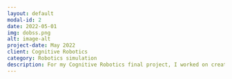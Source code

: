 ```yaml
---
layout: default
modal-id: 2
date: 2022-05-01
img: dobss.png
alt: image-alt
project-date: May 2022
client: Cognitive Robotics
category: Robotics simulation
description: For my Cognitive Robotics final project, I worked on creating simulations of multi-agent systems whose aim was to patrol a house. We use game theory, and specifically Stackerlberg games to frame our project, and solved for the optimal policies using a Decomposed Optimized Bayesian Stackelberg Solver (DOBSS). <br /> <br /> With Bayesian Stackelberg games we can frame a patrolling scenario as a solvable problem. Normally, those who are patrolling are at a direct disadvantage compared to those who are trying to attack, since they have to make their move first and they can be observed. However, this exact scenario can be framed as a Stackelberg game where the leader is the security doing patrol and the follower is an attacker. While accounting for possible attacker types, the optimal policy for the leader is solved with DOBSS. For games where number of valuables, length of patrol, or number of attacker types remains under 5, the game is solved on average under .10 seconds. <p><a href="/img/gcreport.pdf">See the full report here!</a></p>
---
```


